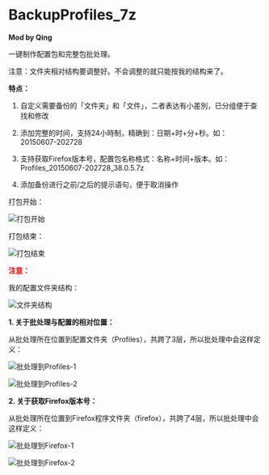 BackupProfiles_7z
=============
**Mod by Qing**

一键制作配置包和完整包批处理。

注意：文件夹相对结构要调整好。不会调整的就只能按我的结构来了。

**特点：**

1. 自定义需要备份的「文件夹」和「文件」，二者表达有小差別，已分组便于查找和修改

2. 添加完整的时间，支持24小時制，精确到：日期+时+分+秒。如：20150607-202728

3. 支持获取Firefox版本号，配置包名称格式：名称+时间+版本。如：Profiles_20150607-202728_38.0.5.7z

4. 添加备份进行之前/之后的提示语句，便于取消操作

打包开始：

![打包开始][1]

打包结束：

![打包结束][2]

**<font color="red">注意：</font>**

我的配置文件夹结构：

![文件夹结构][3]

**1. 关于批处理与配置的相对位置：**

从批处理所在位置到配置文件夹（Profiles），共跨了3层，所以批处理中会这样定义：

![批处理到Profiles-1][4]

![批处理到Profiles-2][5]

**2. 关于获取Firefox版本号：**

从批处理所在位置到Firefox程序文件夹（firefox），共跨了4层，所以批处理中会这样定义：

![批处理到Firefox-1][6]

![批处理到Firefox-2][7]

[1]: https://github.com/dupontjoy/userChrome.js-Collections-/blob/master/BackupProfiles_7z/img/BackupProfiles-Start.jpg
[2]: https://github.com/dupontjoy/userChrome.js-Collections-/blob/master/BackupProfiles_7z/img/BackupProfiles-End.jpg
[3]: https://github.com/dupontjoy/userChrome.js-Collections-/blob/master/BackupProfiles_7z/img/Folder-Structure.jpg
[4]: https://github.com/dupontjoy/userChrome.js-Collections-/blob/master/BackupProfiles_7z/img/bat-to-Pofiles-1.jpg
[5]: https://github.com/dupontjoy/userChrome.js-Collections-/blob/master/BackupProfiles_7z/img/bat-to-Pofiles-2.jpg
[6]: https://github.com/dupontjoy/userChrome.js-Collections-/blob/master/BackupProfiles_7z/img/bat-to-Firefox-1.jpg
[7]: https://github.com/dupontjoy/userChrome.js-Collections-/blob/master/BackupProfiles_7z/img/bat-to-Firefox-2.jpg

